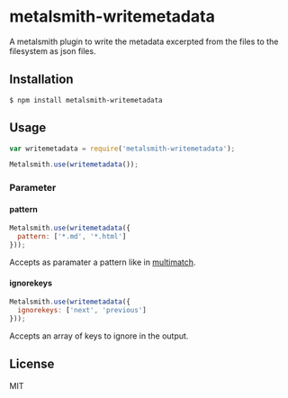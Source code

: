 # metalsmith-writemetadata

A metalsmith plugin to write the metadata excerpted from the files to the filesystem as json files.

## Installation

    $ npm install metalsmith-writemetadata

## Usage

```js
var writemetadata = require('metalsmith-writemetadata');

Metalsmith.use(writemetadata());
```

### Parameter

#### pattern

```js
Metalsmith.use(writemetadata({
  pattern: ['*.md', '*.html']
}));
```

Accepts as paramater a pattern like in [multimatch](https://github.com/sindresorhus/multimatch).

#### ignorekeys

```js
Metalsmith.use(writemetadata({
  ignorekeys: ['next', 'previous']
}));
```

Accepts an array of keys to ignore in the output.

## License

MIT
